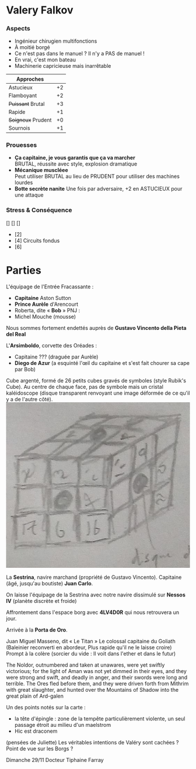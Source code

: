 # Valery Falkov

### Aspects
- Ingénieur chirugien multifonctions
- À moitié borgé
- Ce n'est pas dans le manuel ? Il n'y a PAS de manuel !
- En vrai, c'est mon bateau
- Machinerie capricieuse mais inarrêtable 

| Approches | |
| --- | --- |
| Astucieux | +2 |
| Flamboyant | +2 |
| ~~Puissant~~ Brutal | +3 |
| Rapide | +1 |
| ~~Soigneux~~ Prudent | +0  |
| Sournois | +1 |

### Prouesses 
- **Ça capitaine, je vous garantis que ça va marcher** \
BRUTAL, réussite avec style, explosion dramatique
- **Mécanique muscléee** \
Peut utiliser BRUTAL au lieu de PRUDENT pour utiliser des machines lourdes
- **Botte secrète nanite**
Une fois par adversaire, +2 en ASTUCIEUX pour une attaque

### Stress & Conséquence
[] [] []
- [2] 
- [4] Circuits fondus
- [6]

# Parties 

L'équipage de l'Entrée Fracassante :
- **Capitaine** Aston Sutton
- **Prince Aurèle** d'Arencourt
- Roberta, dite « **Bob** »
PNJ :
- Michel Mouche (mousse)


Nous sommes fortement endettés auprès de **Gustavo Vincento della Pieta del Real**

L'**Arsimboldo**, corvette des Oréades :
- Capitaine ??? (draguée par Aurèle)
- **Diego de Azur** (a esquinté l'œil du capitaine et s'est fait chourer sa cape par Bob)

Cube argenté, formé de 26 petits cubes gravés de symboles (style Rubik's Cube). Au centre de chaque face, pas de symbole mais un cristal kaléidoscope (disque transparent renvoyant une image déformée de ce qu'il y a de l'autre côté).
![Cube](../_images/cube.jpg)


La **Sestrina**, navire marchand (propriété de Gustavo Vincento). Capitaine (âgé, jusqu'au boutiste) **Juan Carlo**.

On laisse l'équipage de la Sestrina avec notre navire dissimulé sur **Nessos IV** (planète discrète et froide)

Affrontement dans l'espace borg avec **4LV4D0R** qui nous retrouvera un jour.

Arrivée à la **Porta de Oro**.

Juan Miguel Masseno, dit « Le Titan »
Le colossal capitaine du Goliath (Baleinier reconverti en abordeur, Plus rapide qu'il ne le laisse croire)
Prompt à la colère
(sorcier du vide : Il voit dans l'ether et dans le futur)


The Noldor, outnumbered and taken at unawares, were yet swiftly victorious; for the light of Aman was not yet 
dimmed in their eyes, and they were strong and swift, and deadly in anger, and their swords were long and terrible. 
The Ores fled before them, and they were driven forth from Mithrim with great slaughter, and hunted over the Mountains of Shadow into the great plain of Ard-galen


Un des points notés sur la carte :
- la tête d'épingle : zone de la tempête particulièrement violente, un seul passage étroit au milieu d'un maelstrom
- Hic est draconem


(pensées de Juliette)
Les véritables intentions de Valéry sont cachées ? Point de vue sur les Borgs ?

Dimanche 29/11
Docteur Tiphaine Farray